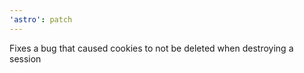 ```yaml
---
'astro': patch
---
```


Fixes a bug that caused cookies to not be deleted when destroying a session
